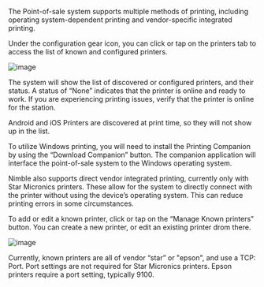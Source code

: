The Point-of-sale system supports multiple methods of printing, including operating system-dependent printing and vendor-specific integrated printing.

Under the configuration gear icon, you can click or tap on the printers tab to access the list of known and configured printers.

![image](https://github.com/user-attachments/assets/ac43bf57-bad5-4ee8-9785-1c7c30092210)

The system will show the list of discovered or configured printers, and their status. A status of “None” indicates that the printer is online and ready to work. If you are experiencing printing issues, verify that the printer is online for the station.

Android and iOS Printers are discovered at print time, so they will not show up in the list.

To utilize Windows printing, you will need to install the Printing Companion by using the “Download Companion” button. The companion application will interface the point-of-sale system to the Windows operating system.

Nimble also supports direct vendor integrated printing, currently only with Star Micronics printers. These allow for the system to directly connect with the printer without using the device’s operating system. This can reduce printing errors in some circumstances. 

To add or edit a known printer, click or tap on the “Manage Known printers” button. You can create a new printer, or edit an existing printer drom there.

![image](https://github.com/user-attachments/assets/aec25390-7057-4a5e-83d1-f892e66dbd7f)

 Currently, known printers are all of vendor “star” or "epson", and use a TCP:<ip address> Port. 
 Port settings are not required for Star Micronics printers.
 Epson printers require a port setting, typically 9100.

